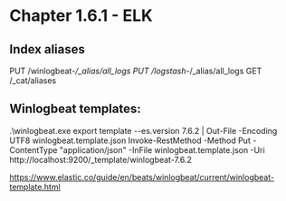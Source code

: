 #   Chapter 1.6.1 - ELK

Index aliases
----

PUT /winlogbeat-*/_alias/all_logs
PUT /logstash-*/_alias/all_logs
GET /_cat/aliases

Winlogbeat templates:
----

.\winlogbeat.exe export template --es.version 7.6.2 | Out-File -Encoding UTF8 winlogbeat.template.json
Invoke-RestMethod -Method Put -ContentType "application/json" -InFile winlogbeat.template.json -Uri http://localhost:9200/_template/winlogbeat-7.6.2

https://www.elastic.co/guide/en/beats/winlogbeat/current/winlogbeat-template.html